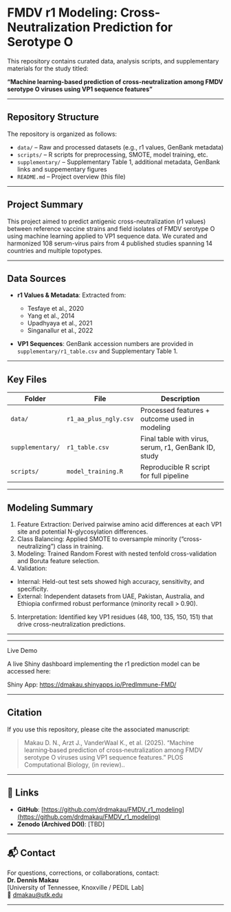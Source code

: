 # FMDV r1 Modeling: Cross-Neutralization Prediction for Serotype O

This repository contains curated data, analysis scripts, and supplementary materials for the study titled:

**“Machine learning-based prediction of cross-neutralization among FMDV serotype O viruses using VP1 sequence features”**

---

## Repository Structure
The repository is organized as follows:

- `data/` – Raw and processed datasets (e.g., r1 values, GenBank metadata)
- `scripts/` – R scripts for preprocessing, SMOTE, model training, etc.
- `supplementary/` – Supplementary Table 1, additional metadata, GenBank links and suppementary figures
- `README.md` – Project overview (this file)
---

## Project Summary

This project aimed to predict antigenic cross-neutralization (r1 values) between reference vaccine strains and field isolates of FMDV serotype O using machine learning applied to VP1 sequence data. We curated and harmonized 108 serum-virus pairs from 4 published studies spanning 14 countries and multiple topotypes.

---

## Data Sources

- **r1 Values & Metadata**: Extracted from:
  - Tesfaye et al., 2020
  - Yang et al., 2014
  - Upadhyaya et al., 2021
  - Singanallur et al., 2022

- **VP1 Sequences**: GenBank accession numbers are provided in `supplementary/r1_table.csv` and Supplementary Table 1.

---

## Key Files

| Folder         | File                          | Description                                  |
|----------------|-------------------------------|----------------------------------------------|
| `data/`        | `r1_aa_plus_ngly.csv`         | Processed features + outcome used in modeling|
| `supplementary/` | `r1_table.csv`              | Final table with virus, serum, r1, GenBank ID, study |
| `scripts/`     | `model_training.R`            | Reproducible R script for full pipeline      |

---

## Modeling Summary

1. Feature Extraction: Derived pairwise amino acid differences at each VP1 site and potential N-glycosylation differences.
2. Class Balancing: Applied SMOTE to oversample minority (“cross-neutralizing”) class in training.
3. Modeling: Trained Random Forest with nested tenfold cross-validation and Boruta feature selection.
4. Validation:
  * Internal: Held-out test sets showed high accuracy, sensitivity, and specificity.
  * External: Independent datasets from UAE, Pakistan, Australia, and Ethiopia confirmed robust performance (minority recall > 0.90).
5. Interpretation: Identified key VP1 residues (48, 100, 135, 150, 151) that drive cross-neutralization predictions.

---

---
Live Demo

A live Shiny dashboard implementing the r1 prediction model can be accessed here:

Shiny App: https://dmakau.shinyapps.io/PredImmune-FMD/

---
## Citation

If you use this repository, please cite the associated manuscript:

> Makau D. N., Arzt J., VanderWaal K., et al. (2025). “Machine learning‑based prediction of cross‑neutralization among FMDV serotype O viruses using VP1 sequence features.” PLOS Computational Biology, (in review)..

---

## 🔗 Links

- **GitHub**: [https://github.com/drdmakau/FMDV_r1_modeling](https://github.com/drdmakau/FMDV_r1_modeling)
- **Zenodo (Archived DOI)**: [TBD]

---

## 📬 Contact

For questions, corrections, or collaborations, contact:  
**Dr. Dennis Makau**  
[University of Tennessee, Knoxville / PEDIL Lab]  
📧 [dmakau@utk.edu](mailto:dmakau@utk.edu)

---
